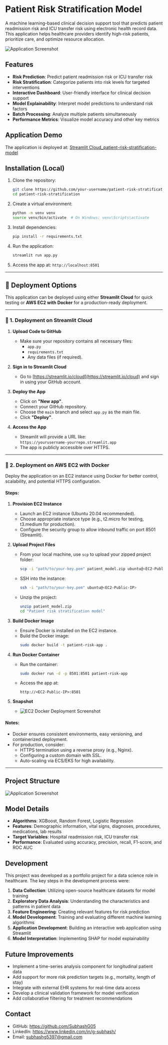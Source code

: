 # Patient Risk Stratification Model

A machine learning-based clinical decision support tool that predicts patient readmission risk and ICU transfer risk using electronic health record data. This application helps healthcare providers identify high-risk patients, prioritize care, and optimize resource allocation.

![Application Screenshot](streamlitapp.png)

## Features

- **Risk Prediction**: Predict patient readmission risk or ICU transfer risk
- **Risk Stratification**: Categorize patients into risk levels for targeted interventions
- **Interactive Dashboard**: User-friendly interface for clinical decision support
- **Model Explainability**: Interpret model predictions to understand risk factors
- **Batch Processing**: Analyze multiple patients simultaneously
- **Performance Metrics**: Visualize model accuracy and other key metrics

## Application Demo

The application is deployed at: [Streamlit Cloud_patient-risk-stratification-model](https://patient-risk-stratification-model.streamlit.app/)

## Installation (Local)

1. Clone the repository:
    ```bash
    git clone https://github.com/your-username/patient-risk-stratification.git
    cd patient-risk-stratification
    ```

2. Create a virtual environment:
    ```bash
    python -m venv venv
    source venv/bin/activate  # On Windows: venv\Scripts\activate
    ```

3. Install dependencies:
    ```bash
    pip install -r requirements.txt
    ```

4. Run the application:
    ```bash
    streamlit run app.py
    ```

5. Access the app at: `http://localhost:8501`

---

## 🚀 Deployment Options

This application can be deployed using either **Streamlit Cloud** for quick testing or **AWS EC2 with Docker** for a production-ready deployment.

---

### 📌 1. Deployment on Streamlit Cloud

1. **Upload Code to GitHub**
    - Make sure your repository contains all necessary files:
      - `app.py`
      - `requirements.txt`
      - Any data files (if required).

2. **Sign in to Streamlit Cloud**
    - Go to [https://streamlit.io/cloud](https://streamlit.io/cloud) and sign in using your GitHub account.

3. **Deploy the App**
    - Click on **"New app"**.
    - Connect your GitHub repository.
    - Choose the `main` branch and select `app.py` as the main file.
    - Click **"Deploy"**.

4. **Access the App**
    - Streamlit will provide a URL like:  
      `https://yourusername-yourrepo.streamlit.app`
    - The app is publicly accessible over HTTPS.

---

### 📌 2. Deployment on AWS EC2 with Docker

Deploy the application on an EC2 instance using Docker for better control, scalability, and potential HTTPS configuration.

#### Steps:

1. **Provision EC2 Instance**
    - Launch an EC2 instance (Ubuntu 20.04 recommended).
    - Choose appropriate instance type (e.g., t2.micro for testing, t3.medium for production).
    - Configure the security group to allow inbound traffic on port 8501 (Streamlit).

2. **Upload Project Files**
    - From your local machine, use `scp` to upload your zipped project folder:
      ```bash
      scp -i "path/to/your-key.pem" patient_model.zip ubuntu@<EC2-Public-IP>:/home/ubuntu/
      ```
    - SSH into the instance:
      ```bash
      ssh -i "path/to/your-key.pem" ubuntu@<EC2-Public-IP>
      ```
    - Unzip the project:
      ```bash
      unzip patient_model.zip
      cd "Patient risk stratification model"
      ```

3. **Build Docker Image**
    - Ensure Docker is installed on the EC2 instance.
    - Build the Docker image:
      ```bash
      sudo docker build -t patient-risk-app .
      ```

4. **Run Docker Container**
    - Run the container:
      ```bash
      sudo docker run -d -p 8501:8501 patient-risk-app
      ```
    - Access the app at:
      ```
      http://<EC2-Public-IP>:8501
      ```

5. **Snapshot**
    - ![EC2 Docker Deployment Screenshot](DockerDeployment.png)

#### Notes:
- Docker ensures consistent environments, easy versioning, and containerized deployment.
- For production, consider:
  - HTTPS termination using a reverse proxy (e.g., Nginx).
  - Configuring a custom domain with SSL.
  - Auto-scaling via ECS/EKS for high availability.

---

## Project Structure

![Application Screenshot](ProjectStructure.png)


## Model Details

- **Algorithms**: XGBoost, Random Forest, Logistic Regression
- **Features**: Demographic information, vital signs, diagnoses, procedures, medications, lab results
- **Target Variables**: Hospital readmission risk, ICU transfer risk
- **Performance**: Evaluated using accuracy, precision, recall, F1-score, and ROC AUC

## Development

This project was developed as a portfolio project for a data science role in healthcare. The key steps in the development process were:

1. **Data Collection**: Utilizing open-source healthcare datasets for model training
2. **Exploratory Data Analysis**: Understanding the characteristics and patterns in patient data
3. **Feature Engineering**: Creating relevant features for risk prediction
4. **Model Development**: Training and evaluating different machine learning algorithms
5. **Application Development**: Building an interactive web application using Streamlit
6. **Model Interpretation**: Implementing SHAP for model explainability

## Future Improvements

- Implement a time-series analysis component for longitudinal patient data
- Add support for more risk prediction targets (e.g., mortality, length of stay)
- Integrate with external EHR systems for real-time data access
- Develop a clinical validation framework for model verification
- Add collaborative filtering for treatment recommendations

## Contact

- GitHub: https://github.com/SubhashG05
- LinkedIn: https://www.linkedin.com/in/g-subhash/
- Email: subhashg5397@gmail.com
